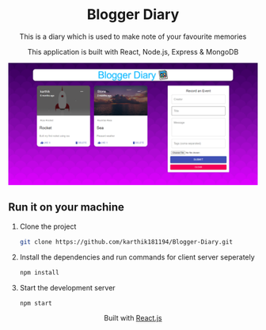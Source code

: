 <div align="center">
    <h1>Blogger Diary</h1>
    <p>This is a diary which is used to make note of your favourite memories</p>
    <p>This application is built with React, Node.js, Express & MongoDB</p>
</div>

![demo](./diary.png)

## Run it on your machine

1. Clone the project

   ```sh
   git clone https://github.com/karthik181194/Blogger-Diary.git
   ```

1. Install the dependencies and run commands for client server seperately

   ```sh
   npm install
   ```

3. Start the development server

   ```sh
   npm start
   ```

<div align="center">
    <p>
        Built with <a href="https://www.reactjs.org/" target="_blank">React.js</a>
    </p>
</div>